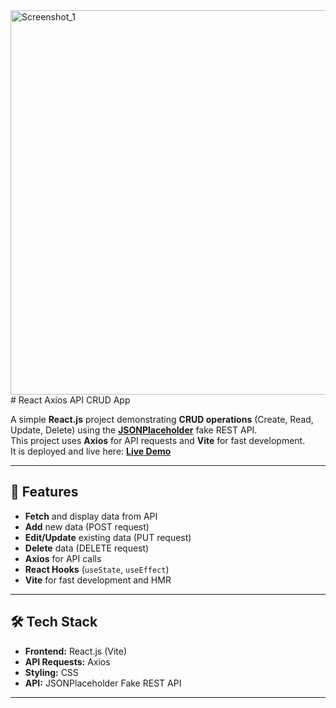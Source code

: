 <img width="1346" height="615" alt="Screenshot_1" src="https://github.com/user-attachments/assets/e871953e-9849-410b-90a4-8eeb7b540f11" />
# React Axios API CRUD App

A simple **React.js** project demonstrating **CRUD operations** (Create, Read, Update, Delete) using the **[JSONPlaceholder](https://jsonplaceholder.typicode.com/)** fake REST API.  
This project uses **Axios** for API requests and **Vite** for fast development.  
It is deployed and live here: **[Live Demo](https://react-axiosapi.netlify.app/)**

---

## 🚀 Features
- **Fetch** and display data from API  
- **Add** new data (POST request)  
- **Edit/Update** existing data (PUT request)  
- **Delete** data (DELETE request)  
- **Axios** for API calls  
- **React Hooks** (`useState`, `useEffect`)  
- **Vite** for fast development and HMR  

---

## 🛠️ Tech Stack
- **Frontend:** React.js (Vite)  
- **API Requests:** Axios  
- **Styling:** CSS  
- **API:** JSONPlaceholder Fake REST API  

---
